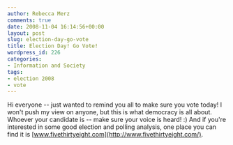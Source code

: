 ```yaml
---
author: Rebecca Merz
comments: true
date: 2008-11-04 16:14:56+00:00
layout: post
slug: election-day-go-vote
title: Election Day! Go Vote!
wordpress_id: 226
categories:
- Information and Society
tags:
- election 2008
- vote
---
```


Hi everyone -- just wanted to remind you all to make sure you vote today! I won't push my view on anyone, but this is what democracy is all about. Whoever your candidate is -- make sure your voice is heard! :) And if you're interested in some good election and polling analysis, one place you can find it is [www.fivethirtyeight.com](http://www.fivethirtyeight.com/).

